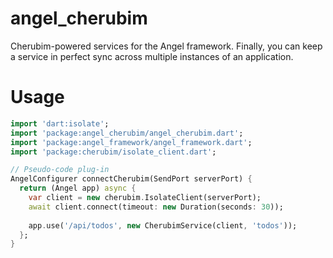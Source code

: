 # angel_cherubim
Cherubim-powered services for the Angel framework.
Finally, you can keep a service in perfect sync across
multiple instances of an application.

# Usage
```dart
import 'dart:isolate';
import 'package:angel_cherubim/angel_cherubim.dart';
import 'package:angel_framework/angel_framework.dart';
import 'package:cherubim/isolate_client.dart';

// Pseudo-code plug-in
AngelConfigurer connectCherubim(SendPort serverPort) {
  return (Angel app) async {
    var client = new cherubim.IsolateClient(serverPort);
    await client.connect(timeout: new Duration(seconds: 30));
    
    app.use('/api/todos', new CherubimService(client, 'todos'));
  };
}
```